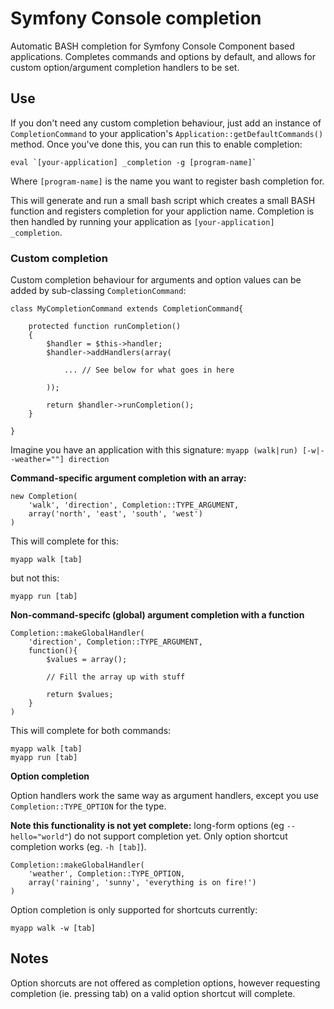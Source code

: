 # Symfony Console completion

Automatic BASH completion for Symfony Console Component based applications. Completes commands and options by default, and allows for custom option/argument completion handlers to be set.

## Use

If you don't need any custom completion behaviour, just add an instance of `CompletionCommand` to your application's `Application::getDefaultCommands()` method. Once you've done this, you can run this to enable completion:

    eval `[your-application] _completion -g [program-name]`

Where `[program-name]` is the name you want to register bash completion for.

This will generate and run a small bash script which creates a small BASH function and registers completion for your appliction name. Completion is then handled by running your application as `[your-application] _completion`.

### Custom completion

Custom completion behaviour for arguments and option values can be added by sub-classing `CompletionCommand`:


    class MyCompletionCommand extends CompletionCommand{

        protected function runCompletion()
        {
            $handler = $this->handler;
            $handler->addHandlers(array(

                ... // See below for what goes in here

            ));

            return $handler->runCompletion();
        }

    }

Imagine you have an application with this signature: `myapp (walk|run) [-w|--weather=""] direction`


**Command-specific argument completion with an array:**

    new Completion(
        'walk', 'direction', Completion::TYPE_ARGUMENT,
        array('north', 'east', 'south', 'west')
    )

This will complete for this:

    myapp walk [tab]

but not this:

    myapp run [tab]


**Non-command-specifc (global) argument completion with a function**

    Completion::makeGlobalHandler(
        'direction', Completion::TYPE_ARGUMENT,
        function(){
            $values = array();

            // Fill the array up with stuff

            return $values;
        }
    )

This will complete for both commands:

    myapp walk [tab]
    myapp run [tab]


**Option completion**

Option handlers work the same way as argument handlers, except you use `Completion::TYPE_OPTION` for the type.

**Note this functionality is not yet complete:** long-form options (eg `--hello="world"`) do not support completion yet. Only option shortcut completion works (eg. `-h [tab]`).

    Completion::makeGlobalHandler(
        'weather', Completion::TYPE_OPTION,
        array('raining', 'sunny', 'everything is on fire!')
    )

Option completion is only supported for shortcuts currently:

    myapp walk -w [tab]

## Notes

Option shorcuts are not offered as completion options, however requesting completion (ie. pressing tab) on a valid option shortcut will complete.